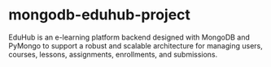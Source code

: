 # mongodb-eduhub-project
EduHub is an e-learning platform backend designed with MongoDB and PyMongo to support a robust and scalable architecture for managing users, courses, lessons, assignments, enrollments, and submissions.
